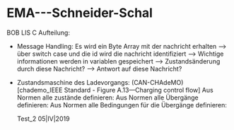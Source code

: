 # EMA---Schneider-Schal
BOB LIS C
Aufteilung:
  - Message Handling: 
    Es wird ein Byte Array mit der nachricht erhalten --> 
    über switch case und die id wird die nachricht identifiziert -->
    Wichtige informationen werden in variablen gespeichert -->
    Zustandsänderung durch diese Nachricht? -->
    Antwort auf diese Nachricht?
  - Zustandsmaschine des Ladevorgangs: (CAN-CHAdeMO) [chademo_IEEE Standard  -  Figure A.13—Charging control flow]
    Aus Normen alle zustände definieren:
    Aus Normen alle Übergänge definieren:
    Aus Normen alle Bedingungen für die Übergänge definieren:
    
    Test_2 05|IV|2019
